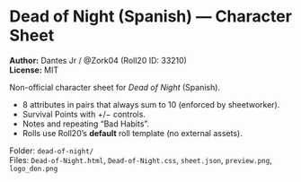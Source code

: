 # Dead of Night (Spanish) — Character Sheet

**Author:** Dantes Jr / @Zork04 (Roll20 ID: 33210)  
**License:** MIT

Non-official character sheet for *Dead of Night* (Spanish).
- 8 attributes in pairs that always sum to 10 (enforced by sheetworker).
- Survival Points with +/− controls.
- Notes and repeating “Bad Habits”.
- Rolls use Roll20’s **default** roll template (no external assets).

Folder: `dead-of-night/`  
Files: `Dead-of-Night.html`, `Dead-of-Night.css`, `sheet.json`, `preview.png`, `logo_don.png`
